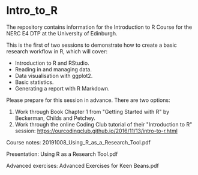 # Intro_to_R

The repository contains information for the Introduction to R Course for the NERC E4 DTP at the University of Edinburgh.

This is the first of two sessions to demonstrate how to create a basic research workflow in R, which will cover:

* Introduction to R and RStudio.
* Reading in and managing data.
* Data visualisation with ggplot2.
* Basic statistics.
* Generating a report with R Markdown.

Please prepare for this session in advance. There are two options:

1. Work through Book Chapter 1 from "Getting Started with R" by Beckerman, Childs and Petchey.
2. Work through the online Coding Club tutorial of their "Introduction to R" session: https://ourcodingclub.github.io/2016/11/13/intro-to-r.html

Course notes: 20191008_Using_R_as_a_Research_Tool.pdf

Presentation: Using R as a Research Tool.pdf

Advanced exercises: Advanced Exercises for Keen Beans.pdf





